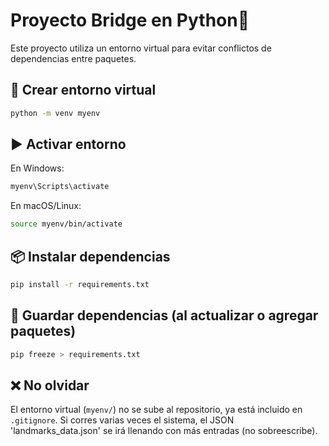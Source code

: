 # Proyecto Bridge en Python🐍

Este proyecto utiliza un entorno virtual para evitar conflictos de dependencias entre paquetes.

## 🧪 Crear entorno virtual

```bash
python -m venv myenv
```

## ▶️ Activar entorno

En Windows:

```bash
myenv\Scripts\activate
```

En macOS/Linux:

```bash
source myenv/bin/activate
```

## 📦 Instalar dependencias

```bash
pip install -r requirements.txt
```

## 💾 Guardar dependencias (al actualizar o agregar paquetes)

```bash
pip freeze > requirements.txt
```

## ❌ No olvidar

El entorno virtual (`myenv/`) no se sube al repositorio, ya está incluido en `.gitignore`.
Si corres varias veces el sistema, el JSON 'landmarks_data.json' se irá llenando con más entradas (no sobreescribe).

